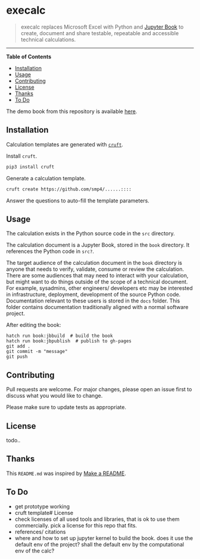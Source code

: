 # execalc

> execalc replaces Microsoft Excel with Python and [Jupyter Book](https://jupyterbook.org) to create, document and share testable, repeatable and accessible technical calculations.

-----

**Table of Contents**

- [Installation](#installation)
- [Usage](#usage)
- [Contributing](#contributing)
- [License](#license)
- [Thanks](#thanks)
- [To Do](#todo)

The demo book from this repository is available [here](https://smp4.github.io/execalc/).

## Installation

Calculation templates are generated with [`cruft`](https://cruft.github.io/cruft/).

Install `cruft`.

```bash
pip3 install cruft
```

Generate a calculation template.

```bash
cruft create https://github.com/smp4/......::::
```

Answer the questions to auto-fill the template parameters.


## Usage

The calculation exists in the Python source code in the `src` directory.

The calculation document is a Jupyter Book, stored in the `book` directory. It references the Python code in `src?`.

The target audience of the calculation document in the `book` directory is anyone that needs to verify, validate, consume or review the calculation. There are some audiences that may need to interact with your calculation, but might want to do things outside of the scope of a technical document. For example, sysadmins, other engineers/ developers etc may be interested in infrastructure, deployment, development of the source Python code. Documentation relevant to these users is stored in the `docs` folder. This folder contains documentation traditionally aligned with a normal software project.

After editing the book:

```console
hatch run book:jbbuild  # build the book
hatch run book:jbpublish  # publish to gh-pages
git add .
git commit -m "message"
git push
```

## Contributing

Pull requests are welcome. For major changes, please open an issue first to discuss what you would like to change.

Please make sure to update tests as appropriate.


## License

todo..


## Thanks

This `README.md` was inspired by [Make a README](https://www.makeareadme.com/).


## To Do

* get prototype working
* cruft template# License
* check licenses of all used tools and libraries, that is ok to use them commercially. pick a license for this repo that fits.
* references/ citations
* where and how to set up jupyter kernel to build the book. does it use the default env of the project? shall the default env by the computational env of the calc?
